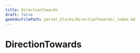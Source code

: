 ```yaml
---
title: DirectionTowards
draft: false
geekdocFilePath: portal_blocks/DirectionTowards/_index.md
---
```

# DirectionTowards